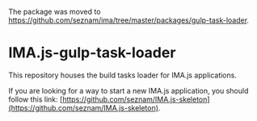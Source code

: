 The package was moved to https://github.com/seznam/ima/tree/master/packages/gulp-task-loader.

# IMA.js-gulp-task-loader

This repository houses the build tasks loader for IMA.js applications.

If you are looking for a way to start a new IMA.js application, you should
follow this link:
[https://github.com/seznam/IMA.js-skeleton](https://github.com/seznam/IMA.js-skeleton).
